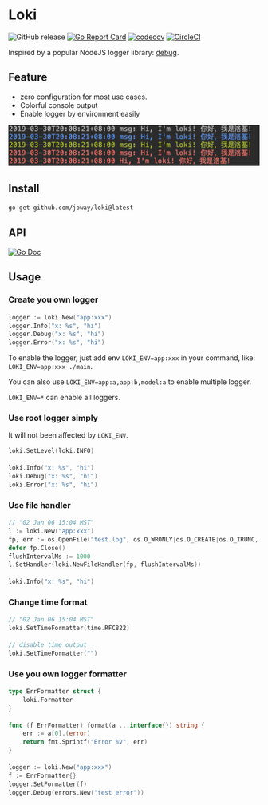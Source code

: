 # Loki

![GitHub release](https://img.shields.io/github/tag/joway/loki.svg?label=release)
[![Go Report Card](https://goreportcard.com/badge/github.com/joway/loki)](https://goreportcard.com/report/github.com/joway/loki)
[![codecov](https://codecov.io/gh/joway/loki/branch/master/graph/badge.svg)](https://codecov.io/gh/joway/loki)
[![CircleCI](https://circleci.com/gh/joway/loki.svg?style=shield)](https://circleci.com/gh/joway/loki)

Inspired by a popular NodeJS logger library: [debug](https://www.npmjs.com/package/debug).

## Feature

- zero configuration for most use cases.
- Colorful console output
- Enable logger by environment easily

![](./demo.png)

## Install

```bash
go get github.com/joway/loki@latest
```

## API

[![Go Doc](https://godoc.org/github.com/joway/loki?status.svg)](https://godoc.org/github.com/joway/loki)

## Usage

### Create you own logger

```go
logger := loki.New("app:xxx")
logger.Info("x: %s", "hi")
logger.Debug("x: %s", "hi")
logger.Error("x: %s", "hi")
```

To enable the logger, just add env `LOKI_ENV=app:xxx` in your command, like: `LOKI_ENV=app:xxx ./main`.

You can also use `LOKI_ENV=app:a,app:b,model:a` to enable multiple logger.

`LOKI_ENV=*` can enable all loggers.

### Use root logger simply

It will not been affected by `LOKI_ENV`.

```go
loki.SetLevel(loki.INFO)

loki.Info("x: %s", "hi")
loki.Debug("x: %s", "hi")
loki.Error("x: %s", "hi")
```

### Use file handler

```go
// "02 Jan 06 15:04 MST"
l := loki.New("app:xxx")
fp, err := os.OpenFile("test.log", os.O_WRONLY|os.O_CREATE|os.O_TRUNC, os.ModePerm)
defer fp.Close()
flushIntervalMs := 1000
l.SetHandler(loki.NewFileHandler(fp, flushIntervalMs))

loki.Info("x: %s", "hi")
```

### Change time format

```go
// "02 Jan 06 15:04 MST"
loki.SetTimeFormatter(time.RFC822)

// disable time output
loki.SetTimeFormatter("")
```

### Use you own logger formatter

```go
type ErrFormatter struct {
	loki.Formatter
}

func (f ErrFormatter) format(a ...interface{}) string {
	err := a[0].(error)
	return fmt.Sprintf("Error %v", err)
}

logger := loki.New("app:xxx")
f := ErrFormatter{}
logger.SetFormatter(f)
logger.Debug(errors.New("test error"))
```
